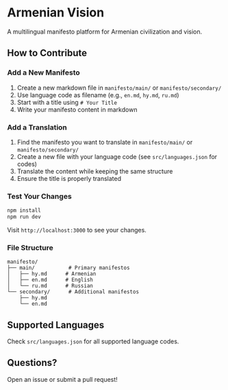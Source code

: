 # Armenian Vision

A multilingual manifesto platform for Armenian civilization and vision.

## How to Contribute

### Add a New Manifesto

1. Create a new markdown file in `manifesto/main/` or `manifesto/secondary/`
2. Use language code as filename (e.g., `en.md`, `hy.md`, `ru.md`)
3. Start with a title using `# Your Title`
4. Write your manifesto content in markdown

### Add a Translation

1. Find the manifesto you want to translate in `manifesto/main/` or `manifesto/secondary/`
2. Create a new file with your language code (see `src/languages.json` for codes)
3. Translate the content while keeping the same structure
4. Ensure the title is properly translated

### Test Your Changes

```bash
npm install
npm run dev
```

Visit `http://localhost:3000` to see your changes.

### File Structure

```
manifesto/
├── main/           # Primary manifestos
│   ├── hy.md      # Armenian
│   ├── en.md      # English
│   └── ru.md      # Russian
└── secondary/      # Additional manifestos
    ├── hy.md
    └── en.md
```

## Supported Languages

Check `src/languages.json` for all supported language codes.

## Questions?

Open an issue or submit a pull request! 
